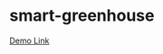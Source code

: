 # smart-greenhouse

[Demo Link](https://www.hackster.io/synergy-flynn-9ffb33/smart-greenhouse-the-future-of-agriculture-5d0e68)
